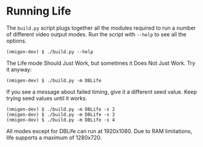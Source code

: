 # Running Life

The `build.py` script plugs together all the modules required to run a number of different video output modes. Run the script with `--help` to see all the options.

    (nmigen-dev) $ ./build.py --help

The Life mode Should Just Work, but sometimes it Does Not Just Work. Try it anyway:

    (nmigen-dev) $ ./build.py -m DBLife

If you see a message about failed timing, give it a different seed value. Keep
trying seed values until it works.

    (nmigen-dev) $ ./build.py -m DBLife -s 2
    (nmigen-dev) $ ./build.py -m DBLife -s 3
    (nmigen-dev) $ ./build.py -m DBLife -s 4

All modes except for DBLife can run at 1920x1080. Due to RAM limitations, life
supports a maximum of 1280x720. 


